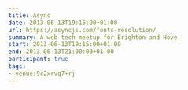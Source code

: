 ```yaml
---
title: Async
date: 2013-06-13T19:15:00+01:00
url: https://asyncjs.com/fonts-resolution/
summary: A web tech meetup for Brighton and Hove.
start: 2013-06-13T19:15:00+01:00
end: 2013-06-13T21:00:00+01:00
participant: true
tags:
- venue:9c2xrvg7+rj
---
```

